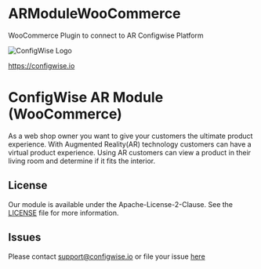 # ARModuleWooCommerce
WooCommerce Plugin to connect to AR Configwise Platform


![]( https://www.configwise.io/hubfs/Logos/ConfigWise_logo.png "ConfigWise Logo")

https://configwise.io

# ConfigWise AR Module (WooCommerce)

As a web shop owner you want to give your customers the ultimate product experience. With Augmented Reality(AR)
technology customers can have a virtual product experience. Using AR customers can view a product in their living room and
determine if it fits the interior.

## License

Our module is available under the Apache-License-2-Clause. See the [LICENSE](https://github.com/configwise/ARModuleWooCommerce/blob/master/LICENSE) file for more information.


## Issues

Please contact [support@configwise.io](mailto:support@configwise.io) or file your issue [here](https://github.com/configwise/ARModuleWooCommerce/issues)